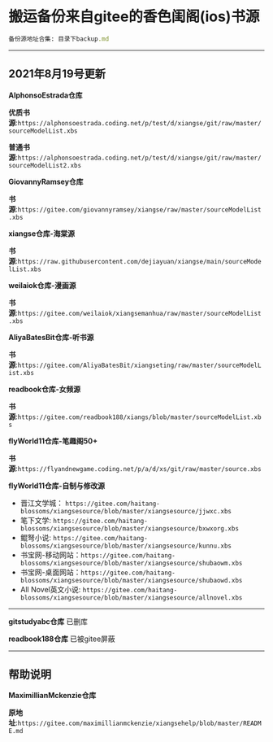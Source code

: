 # 搬运备份来自gitee的香色闺阁(ios)书源

```ruby
备份源地址合集: 目录下backup.md
```

----------------------------------
2021年8月19号更新
----------------------------------


**AlphonsoEstrada仓库**

**优质书源**:``https://alphonsoestrada.coding.net/p/test/d/xiangse/git/raw/master/sourceModelList.xbs``

**普通书源**:``https://alphonsoestrada.coding.net/p/test/d/xiangse/git/raw/master/sourceModelList2.xbs``


**GiovannyRamsey仓库**

**书源**:``https://gitee.com/giovannyramsey/xiangse/raw/master/sourceModelList.xbs``


**xiangse仓库-海棠源**

**书源**:``https://raw.githubusercontent.com/dejiayuan/xiangse/main/sourceModelList.xbs``


**weilaiok仓库-漫画源**

**书源**:``https://gitee.com/weilaiok/xiangsemanhua/raw/master/sourceModelList.xbs``


**AliyaBatesBit仓库-听书源**

**书源**:``https://gitee.com/AliyaBatesBit/xiangseting/raw/master/sourceModelList.xbs``


**readbook仓库-女频源**

**书源**:``https://gitee.com/readbook188/xiangs/blob/master/sourceModelList.xbs``


**flyWorld11仓库-笔趣阁50+**

**书源**:``https://flyandnewgame.coding.net/p/a/d/xs/git/raw/master/source.xbs``


**flyWorld11仓库-自制与修改源**
- 晋江文学城： ``https://gitee.com/haitang-blossoms/xiangsesource/blob/master/xiangsesource/jjwxc.xbs``
- 笔下文学: ``https://gitee.com/haitang-blossoms/xiangsesource/blob/master/xiangsesource/bxwxorg.xbs``
- 鲲弩小说: ``https://gitee.com/haitang-blossoms/xiangsesource/blob/master/xiangsesource/kunnu.xbs``
- 书宝网-移动网站：``https://gitee.com/haitang-blossoms/xiangsesource/blob/master/xiangsesource/shubaowm.xbs``
- 书宝网-桌面网站：``https://gitee.com/haitang-blossoms/xiangsesource/blob/master/xiangsesource/shubaowd.xbs``
- All Novel英文小说: ``https://gitee.com/haitang-blossoms/xiangsesource/blob/master/xiangsesource/allnovel.xbs``


*******************************************************************************
**gitstudyabc仓库**  已删库

**readbook188仓库**        已被gitee屏蔽
*********************************************************************************


## 帮助说明

**MaximillianMckenzie仓库**

**原地址**:``https://gitee.com/maximillianmckenzie/xiangsehelp/blob/master/README.md``

